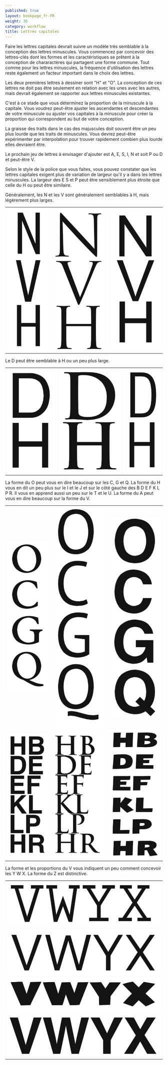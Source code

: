 ```yaml
---
published: true
layout: bookpage_fr-FR
weight: 36
category: workflow
title: Lettres capitales
---
```


Faire les lettres capitales devrait suivre un modèle très semblable à la conception des lettres minuscules.
Vous commencez par concevoir des lettres-clés dont les formes et les caractéristiques se prêtent à la conception
de chararactères qui partagent une forme commune. Tout comme pour les lettres minuscules, la fréquence
d'utilisation des lettres reste également un facteur important dans le choix des lettres.

Les deux premières lettres à dessiner sont "H" et "O". La conception de ces lettres ne doit pas être seulement
en relation avec les unes avec les autres, mais devrait également se rapporter aux lettres minuscules existantes.

C'est à ce stade que vous déterminez la proportion de la minuscule à la capitale. Vous voudrez peut-être ajuster
les ascendantes et descendantes de votre minuscule ou ajuster vos capitales à la minuscule pour créer la proportion
qui correspondent au but de votre conception.

La graisse des traits dans le cas des majuscules doit souvent être un peu plus lourde que les traits de minuscules.
Vous devrez peut-être expérimenter par interpolation pour trouver rapidement combien plus lourde elles devraient être.

Le prochain jeu de lettres à envisager d'ajouter est A, E, S, I, N et soit P ou D et peut-être V.

Selon le style de la police que vous faites, vous pouvez constater que les lettres capitales exigent plus de variation
de largeur qu'il y a dans les lettres minuscules. La largeur des E S et P peut être sensiblement plus étroite que celle
du H ou peut être similaire.

Généralement, les N et les V sont généralement semblables à H, mais légèrement plus larges.

<table border="0" cellpadding="13"><tbody><tr><td><img style="display: block; margin-left: auto; margin-right: auto;" src="images/NVH-1.png" alt=""></td>
<td><img style="display: block; margin-left: auto; margin-right: auto;" src="images/NVH-2.png" alt=""></td>
<td><img style="display: block; margin-left: auto; margin-right: auto;" src="images/NVH-3.png" alt=""> </td>
</tr></tbody></table>

Le D peut être semblable à H ou un peu plus large.

<table border="0" cellpadding="13"><tbody><tr><td><img style="display: block; margin-left: auto; margin-right: auto;" src="images/HD-1.png" alt=""></td>
<td> <img style="display: block; margin-left: auto; margin-right: auto;" src="images/HD-2.png" alt=""></td>
<td> <img style="display: block; margin-left: auto; margin-right: auto;" src="images/HD-3.png" alt=""></td>
</tr></tbody></table>

La forme du O peut vous en dire beaucoup sur les C, G et Q. La forme du H vous en dit un peu plus sur le I et le J et sur
le côté gauche des B D E F K L P R. Il vous en apprend aussi un peu sur le T et le U. La forme du A peut vous en dire
beaucoup sur la forme du V.

<table border="0" cellpadding="13"><tbody><tr><td><img style="display: block; margin-left: auto; margin-right: auto;" src="images/OCGQ-2.png" alt=""></td>
<td style="text-align: center;"> <img src="images/OCGQ-1.png" alt=""></td>
<td><img style="display: block; margin-left: auto; margin-right: auto;" src="images/OCGQ-3.png" alt=""></td>
</tr><tr><td><img style="display: block; margin-left: auto; margin-right: auto;" src="images/HBDE-3.png" alt=""></td>
<td><img style="display: block; margin-left: auto; margin-right: auto;" src="images/HBDE-2.png" alt=""></td>
<td><img style="display: block; margin-left: auto; margin-right: auto;" src="images/HBDE-1.png" alt=""></td>
</tr></tbody></table>

La forme et les proportions du V vous indiquent un peu comment concevoir les Y W X. La forme du Z est distinctive.

<table border="0" cellpadding="13"><tbody><tr><td><img src="images/VWYX-2.png" alt=""></td>
</tr><tr><td> <img src="images/VWYX-3.png" alt=""></td>
</tr><tr><td> <img src="images/VWYX-4.png" alt=""></td>
</tr><tr><td> <img src="images/VWYX-1.png" alt=""></td>
</tr></tbody></table>
